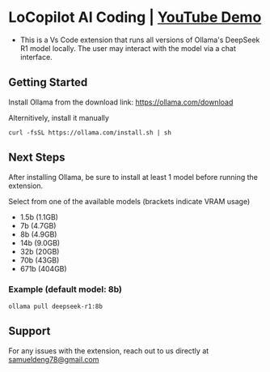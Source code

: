# LoCopilot AI Coding  | <a href="https://youtu.be/0bjnZnhsjqo">YouTube Demo</a>
- This is a Vs Code extension that runs all versions of Ollama's DeepSeek R1 model locally. The user may interact with the model via a chat interface.


  
## Getting Started
Install Ollama from the download link: <a href="https://ollama.com/download">https://ollama.com/download</a>

Alternitively, install it manually
```
curl -fsSL https://ollama.com/install.sh | sh
```

## Next Steps
After installing Ollama, be sure to install at least 1 model before running the extension.

Select from one of the available models (brackets indicate VRAM usage)
- 1.5b (1.1GB)
- 7b   (4.7GB)
- 8b   (4.9GB)
- 14b  (9.0GB)
- 32b  (20GB)
- 70b  (43GB)
- 671b (404GB)

### Example (default model: 8b)
```
ollama pull deepseek-r1:8b
```

## Support
For any issues with the extension, reach out to us directly at samueldeng78@gmail.com

